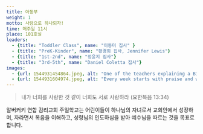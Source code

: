 ```yaml
---
title: 아동부
weight: 1
motto: 사랑으로 하나되자!
time: 매주일 11시
place: 101호실
leaders:
  - {title: "Toddler Class", name: "이동미 집사" }
  - {title: "PreK-Kinder", name: "황경희 집사, Jennifer Lewis"}
  - {title: "1st-2nd", name: "정윤지 집사"}
  - {title: "3rd-5th", name: "Daniel Coletta 집사"}
images:
  - {url: 1544931454864.jpeg, alt: "One of the teachers explaining a Bible story"}
  - {url: 1544931604974.jpeg, alt: "Every week starts with praise and worship"}
---
```

> 내가 너희를 사랑한 것 같이 너희도 서로 사랑하라 (요한복음 13:34)

알버커키 연합 감리교회 주일학교는 어린이들이 하나님의 자녀로서 교회안에서 성장하며, 자라면서 복음을 이해하고, 성령님의 인도하심을 받아 예수님을 따르는 것을 목표로 합니다.
